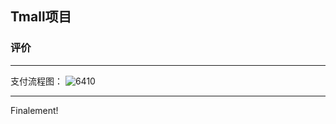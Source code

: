 ## Tmall项目

### 评价

------------------------
支付流程图：
![6410](https://user-images.githubusercontent.com/17522733/77327340-62f52900-6d1b-11ea-8849-0b539f7cb375.png)

-------------------------
Finalement!